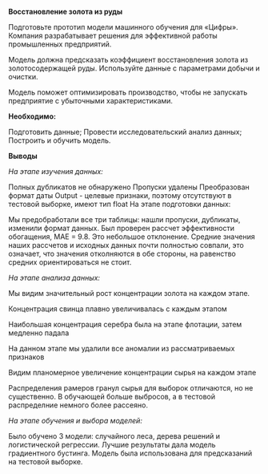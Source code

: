 **Восстановление золота из руды**

Подготовьте прототип модели машинного обучения для «Цифры». Компания разрабатывает решения для эффективной работы промышленных предприятий.

Модель должна предсказать коэффициент восстановления золота из золотосодержащей руды. Используйте данные с параметрами добычи и очистки.

Модель поможет оптимизировать производство, чтобы не запускать предприятие с убыточными характеристиками.

**Необходимо:**

Подготовить данные;
Провести исследовательский анализ данных;
Построить и обучить модель.

**Выводы**

*На этапе изучения данных:*

Полных дубликатов не обнаружено
Пропуски удалены
Преобразован формат даты
Оutput - целевые признаки, поэтому отсутствуют в тестовой выборке, имеют тип float
На этапе подготовки данных:

Мы предобработали все три таблицы: нашли пропуски, дубликаты, изменили формат данных. Был проверен рассчет эффективности обогащения, MAE = 9.8. Это небольшое отклонение. Средние значения наших рассчетов и исходных данных почти полностью совпали, это означает, что значения отколняются в обе стороны, на равенство средних ориентироваться не стоит.

*На этапе анализа данных:*

Мы видим значительный рост концентрации золота на каждом этапе.

Концентрация свинца плавно увеличивалась с каждым этапом

Наибольшая концентрация серебра была на этапе флотации, затем медленно падала

На данном этапе мы удалили все аномалии из рассматриваемых признаков

Видим планомерное увеличение концентрации сырья на каждом этапе

Распределения рамеров гранул сырья для выборок отличаются, но не существенно. В обучающей больше выбросов, а в тестовой распределние немного более рассеяно.

*На этапе обучения и выбора моделей:*

Было обучено 3 модели: случайного леса, дерева решений и логистической регрессии. Лучшие результаты дала модель градиентного бустинга. Модель была использована для предсказаний на тестовой выборке.
